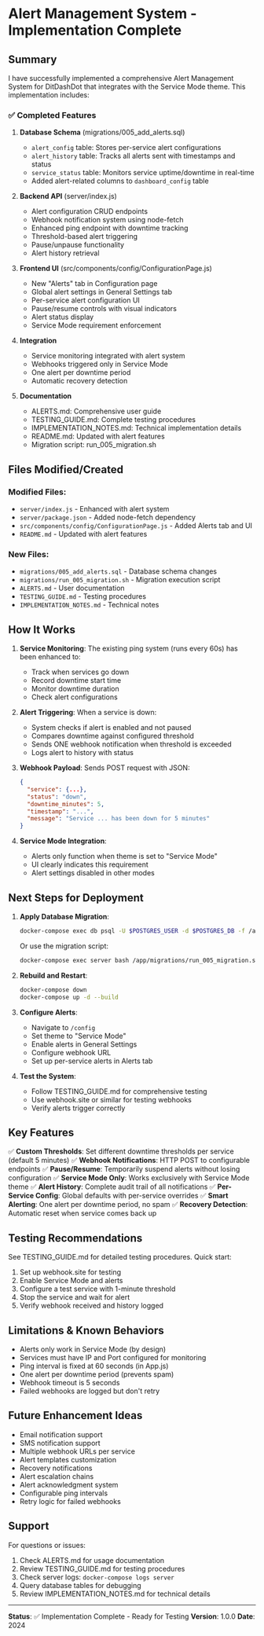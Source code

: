 # Alert Management System - Implementation Complete

## Summary

I have successfully implemented a comprehensive Alert Management System for DitDashDot that integrates with the Service Mode theme. This implementation includes:

### ✅ Completed Features

1. **Database Schema** (migrations/005_add_alerts.sql)
   - `alert_config` table: Stores per-service alert configurations
   - `alert_history` table: Tracks all alerts sent with timestamps and status
   - `service_status` table: Monitors service uptime/downtime in real-time
   - Added alert-related columns to `dashboard_config` table

2. **Backend API** (server/index.js)
   - Alert configuration CRUD endpoints
   - Webhook notification system using node-fetch
   - Enhanced ping endpoint with downtime tracking
   - Threshold-based alert triggering
   - Pause/unpause functionality
   - Alert history retrieval

3. **Frontend UI** (src/components/config/ConfigurationPage.js)
   - New "Alerts" tab in Configuration page
   - Global alert settings in General Settings tab
   - Per-service alert configuration UI
   - Pause/resume controls with visual indicators
   - Alert status display
   - Service Mode requirement enforcement

4. **Integration**
   - Service monitoring integrated with alert system
   - Webhooks triggered only in Service Mode
   - One alert per downtime period
   - Automatic recovery detection

5. **Documentation**
   - ALERTS.md: Comprehensive user guide
   - TESTING_GUIDE.md: Complete testing procedures
   - IMPLEMENTATION_NOTES.md: Technical implementation details
   - README.md: Updated with alert features
   - Migration script: run_005_migration.sh

## Files Modified/Created

### Modified Files:
- `server/index.js` - Enhanced with alert system
- `server/package.json` - Added node-fetch dependency
- `src/components/config/ConfigurationPage.js` - Added Alerts tab and UI
- `README.md` - Updated with alert features

### New Files:
- `migrations/005_add_alerts.sql` - Database schema changes
- `migrations/run_005_migration.sh` - Migration execution script
- `ALERTS.md` - User documentation
- `TESTING_GUIDE.md` - Testing procedures
- `IMPLEMENTATION_NOTES.md` - Technical notes

## How It Works

1. **Service Monitoring**: The existing ping system (runs every 60s) has been enhanced to:
   - Track when services go down
   - Record downtime start time
   - Monitor downtime duration
   - Check alert configurations

2. **Alert Triggering**: When a service is down:
   - System checks if alert is enabled and not paused
   - Compares downtime against configured threshold
   - Sends ONE webhook notification when threshold is exceeded
   - Logs alert to history with status

3. **Webhook Payload**: Sends POST request with JSON:
   ```json
   {
     "service": {...},
     "status": "down",
     "downtime_minutes": 5,
     "timestamp": "...",
     "message": "Service ... has been down for 5 minutes"
   }
   ```

4. **Service Mode Integration**: 
   - Alerts only function when theme is set to "Service Mode"
   - UI clearly indicates this requirement
   - Alert settings disabled in other modes

## Next Steps for Deployment

1. **Apply Database Migration**:
   ```bash
   docker-compose exec db psql -U $POSTGRES_USER -d $POSTGRES_DB -f /app/migrations/005_add_alerts.sql
   ```
   Or use the migration script:
   ```bash
   docker-compose exec server bash /app/migrations/run_005_migration.sh
   ```

2. **Rebuild and Restart**:
   ```bash
   docker-compose down
   docker-compose up -d --build
   ```

3. **Configure Alerts**:
   - Navigate to `/config`
   - Set theme to "Service Mode"
   - Enable alerts in General Settings
   - Configure webhook URL
   - Set up per-service alerts in Alerts tab

4. **Test the System**:
   - Follow TESTING_GUIDE.md for comprehensive testing
   - Use webhook.site or similar for testing webhooks
   - Verify alerts trigger correctly

## Key Features

✅ **Custom Thresholds**: Set different downtime thresholds per service (default 5 minutes)
✅ **Webhook Notifications**: HTTP POST to configurable endpoints
✅ **Pause/Resume**: Temporarily suspend alerts without losing configuration
✅ **Service Mode Only**: Works exclusively with Service Mode theme
✅ **Alert History**: Complete audit trail of all notifications
✅ **Per-Service Config**: Global defaults with per-service overrides
✅ **Smart Alerting**: One alert per downtime period, no spam
✅ **Recovery Detection**: Automatic reset when service comes back up

## Testing Recommendations

See TESTING_GUIDE.md for detailed testing procedures. Quick start:

1. Set up webhook.site for testing
2. Enable Service Mode and alerts
3. Configure a test service with 1-minute threshold
4. Stop the service and wait for alert
5. Verify webhook received and history logged

## Limitations & Known Behaviors

- Alerts only work in Service Mode (by design)
- Services must have IP and Port configured for monitoring
- Ping interval is fixed at 60 seconds (in App.js)
- One alert per downtime period (prevents spam)
- Webhook timeout is 5 seconds
- Failed webhooks are logged but don't retry

## Future Enhancement Ideas

- Email notification support
- SMS notification support  
- Multiple webhook URLs per service
- Alert templates customization
- Recovery notifications
- Alert escalation chains
- Alert acknowledgment system
- Configurable ping intervals
- Retry logic for failed webhooks

## Support

For questions or issues:
1. Check ALERTS.md for usage documentation
2. Review TESTING_GUIDE.md for testing procedures
3. Check server logs: `docker-compose logs server`
4. Query database tables for debugging
5. Review IMPLEMENTATION_NOTES.md for technical details

---

**Status**: ✅ Implementation Complete - Ready for Testing
**Version**: 1.0.0
**Date**: 2024

